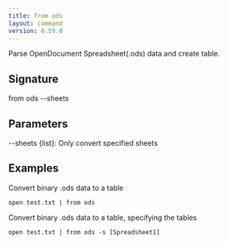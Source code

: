 ```yaml
---
title: from ods
layout: command
version: 0.59.0
---
```


Parse OpenDocument Spreadsheet(.ods) data and create table.

## Signature

from ods --sheets

## Parameters

  --sheets {list<string>}: Only convert specified sheets

## Examples

Convert binary .ods data to a table
```shell
open test.txt | from ods
```

Convert binary .ods data to a table, specifying the tables
```shell
open test.txt | from ods -s [Spreadsheet1]
```

